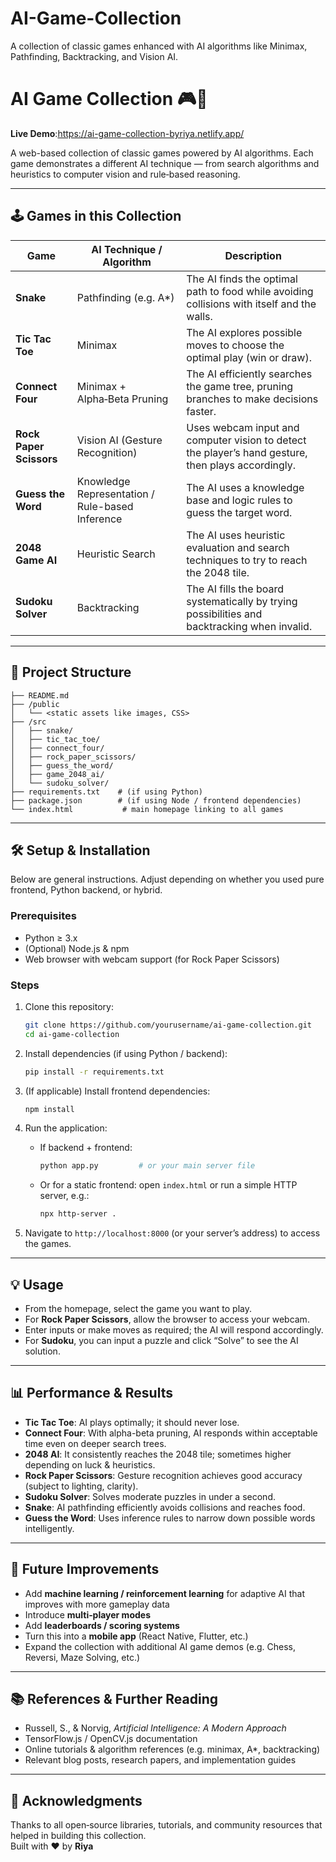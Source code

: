 # AI-Game-Collection
A collection of classic games enhanced with AI algorithms like Minimax, Pathfinding, Backtracking, and Vision AI.

# AI Game Collection 🎮🤖

**Live Demo**:https://ai-game-collection-byriya.netlify.app/

A web-based collection of classic games powered by AI algorithms. Each game demonstrates a different AI technique — from search algorithms and heuristics to computer vision and rule‑based reasoning.

---

## 🕹️ Games in this Collection

| Game | AI Technique / Algorithm | Description |
|------|---------------------------|-------------|
| **Snake** | Pathfinding (e.g. A*) | The AI finds the optimal path to food while avoiding collisions with itself and the walls. |
| **Tic Tac Toe** | Minimax | The AI explores possible moves to choose the optimal play (win or draw). |
| **Connect Four** | Minimax + Alpha‑Beta Pruning | The AI efficiently searches the game tree, pruning branches to make decisions faster. |
| **Rock Paper Scissors** | Vision AI (Gesture Recognition) | Uses webcam input and computer vision to detect the player’s hand gesture, then plays accordingly. |
| **Guess the Word** | Knowledge Representation / Rule-based Inference | The AI uses a knowledge base and logic rules to guess the target word. |
| **2048 Game AI** | Heuristic Search | The AI uses heuristic evaluation and search techniques to try to reach the 2048 tile. |
| **Sudoku Solver** | Backtracking | The AI fills the board systematically by trying possibilities and backtracking when invalid. |

---

## 📂 Project Structure

```
├── README.md  
├── /public  
│   └── <static assets like images, CSS>  
├── /src  
│   ├── snake/  
│   ├── tic_tac_toe/  
│   ├── connect_four/  
│   ├── rock_paper_scissors/  
│   ├── guess_the_word/  
│   ├── game_2048_ai/  
│   └── sudoku_solver/  
├── requirements.txt    # (if using Python)  
├── package.json        # (if using Node / frontend dependencies)  
└── index.html           # main homepage linking to all games  
```

---

## 🛠 Setup & Installation

Below are general instructions. Adjust depending on whether you used pure frontend, Python backend, or hybrid.

### Prerequisites

- Python ≥ 3.x  
- (Optional) Node.js & npm  
- Web browser with webcam support (for Rock Paper Scissors)  

### Steps

1. Clone this repository:  
   ```bash
   git clone https://github.com/yourusername/ai-game-collection.git
   cd ai-game-collection
   ```

2. Install dependencies (if using Python / backend):  
   ```bash
   pip install -r requirements.txt
   ```

3. (If applicable) Install frontend dependencies:  
   ```bash
   npm install
   ```

4. Run the application:  
   - If backend + frontend:  
     ```bash
     python app.py         # or your main server file
     ```
   - Or for a static frontend: open `index.html` or run a simple HTTP server, e.g.:  
     ```bash
     npx http-server .  
     ```

5. Navigate to `http://localhost:8000` (or your server’s address) to access the games.

---

## 💡 Usage

- From the homepage, select the game you want to play.  
- For **Rock Paper Scissors**, allow the browser to access your webcam.  
- Enter inputs or make moves as required; the AI will respond accordingly.  
- For **Sudoku**, you can input a puzzle and click “Solve” to see the AI solution.

---

## 📊 Performance & Results

- **Tic Tac Toe**: AI plays optimally; it should never lose.  
- **Connect Four**: With alpha-beta pruning, AI responds within acceptable time even on deeper search trees.  
- **2048 AI**: It consistently reaches the 2048 tile; sometimes higher depending on luck & heuristics.  
- **Rock Paper Scissors**: Gesture recognition achieves good accuracy (subject to lighting, clarity).  
- **Sudoku Solver**: Solves moderate puzzles in under a second.  
- **Snake**: AI pathfinding efficiently avoids collisions and reaches food.  
- **Guess the Word**: Uses inference rules to narrow down possible words intelligently.

---

## 🚀 Future Improvements

- Add **machine learning / reinforcement learning** for adaptive AI that improves with more gameplay data  
- Introduce **multi‑player modes**  
- Add **leaderboards / scoring systems**  
- Turn this into a **mobile app** (React Native, Flutter, etc.)  
- Expand the collection with additional AI game demos (e.g. Chess, Reversi, Maze Solving, etc.)  

---

## 📚 References & Further Reading

- Russell, S., & Norvig, *Artificial Intelligence: A Modern Approach*  
- TensorFlow.js / OpenCV.js documentation  
- Online tutorials & algorithm references (e.g. minimax, A*, backtracking)  
- Relevant blog posts, research papers, and implementation guides  

---

## 🧡 Acknowledgments

Thanks to all open‑source libraries, tutorials, and community resources that helped in building this collection.  
Built with ❤️ by **Riya**

